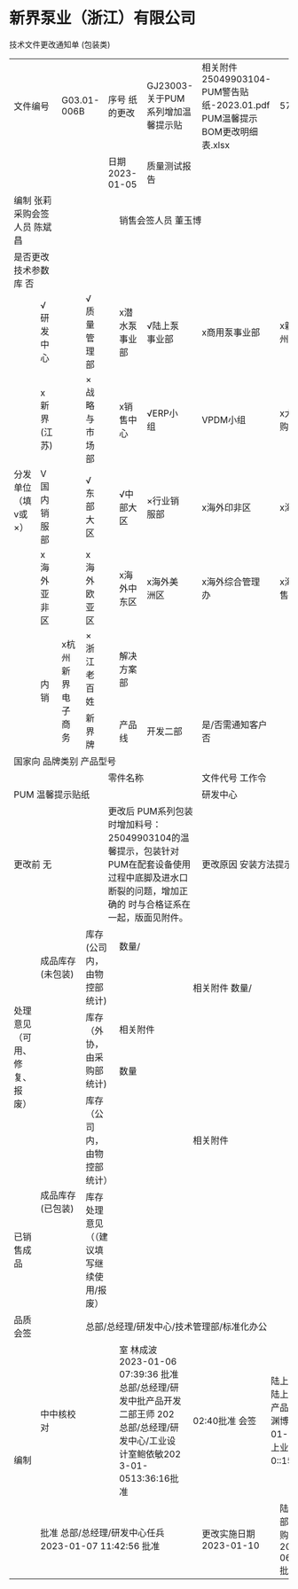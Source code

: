 # 新界泵业（浙江）有限公司  

技术文件更改通知单 (包装类)  

<html><body><table><tr><td colspan="2">文件编号</td><td colspan="2">G03.01-006B</td><td colspan="2">序号 纸的更改</td><td colspan="2">GJ23003-关于PUM系列增加温馨提示贴</td><td colspan="2">相关附件 25049903104-PUM警告贴纸-2023.01.pdf PUM温馨提示BOM更改明细表.xlsx</td><td colspan="3">575K 43.5K</td></tr><tr><td colspan="2"></td><td colspan="2"></td><td colspan="2">日期 2023-01-05</td><td colspan="2">质量测试报告</td><td colspan="4"></td></tr><tr><td colspan="2">编制 张莉 采购会签人员 陈斌昌</td><td colspan="3"></td><td colspan="4">销售会签人员 董玉博</td><td colspan="3"></td></tr><tr><td colspan="2">是否更改技术参数库 否</td><td colspan="3"></td><td colspan="4"></td><td colspan="3"></td></tr><tr><td rowspan="5">分发单位 （填v或×）</td><td>√研发中心</td><td></td><td>√质量管理部</td><td></td><td>x潜水泵事业部</td><td>√陆上泵事业部</td><td></td><td>x商用泵事业部</td><td></td><td>x新界（杭州）</td></tr><tr><td>x新界(江苏)</td><td></td><td>×战略与市场部</td><td></td><td>x销售中心</td><td>√ERP小组</td><td></td><td>VPDM小组</td><td></td><td>x大宗物资采购部</td></tr><tr><td>V国内销服部</td><td></td><td>√东部大区</td><td></td><td>√中部大区</td><td>×行业销服部</td><td></td><td>x海外印非区</td><td></td><td>x海外中亚区</td></tr><tr><td>x海外亚非区</td><td></td><td>x海外欧亚区</td><td></td><td>x海外中东区</td><td>x海外美洲区</td><td></td><td>x海外综合管理办</td><td></td><td>x海外行业销售团队</td></tr><tr><td rowspan="2">内销</td><td rowspan="2">x杭州新界电子商务</td><td>×浙江老百姓</td><td></td><td>解决方案部</td><td></td><td></td><td></td><td></td><td></td></tr><tr><td colspan="2"></td><td>新界牌</td><td></td><td>产品线</td><td>开发二部</td><td></td><td colspan="2">是/否需通知客户否</td></tr><tr><td colspan="6">国家向 品牌类别 产品型号</td><td colspan="6"></td></tr><tr><td colspan="4"></td><td colspan="4">零件名称</td><td colspan="3">文件代号 工作令</td></tr><tr><td colspan="4">PUM 温馨提示贴纸</td><td colspan="4"></td><td colspan="4">研发中心</td></tr><tr><td colspan="4">更改前 无</td><td colspan="4">更改后 PUM系列包装时增加料号：25049903104的温馨提示，包装针对PUM在配套设备使用过程中底脚及进水口断裂的问题，增加正确的 时与合格证系在一起，版面见附件。</td><td colspan="4">更改原因 安装方法提示。</td></tr><tr><td rowspan="6">处理意见（可 用、修复、报 废）</td><td colspan="2" rowspan="2">成品库存(未包装)</td><td colspan="2" rowspan="2">库存(公司内，由物控部统计)</td><td colspan="2">数量/</td><td colspan="2"></td><td colspan="2"></td></tr><tr><td colspan="2"></td><td colspan="2">相关附件 数量/</td><td colspan="2"></td></tr><tr><td colspan="2" rowspan="2"></td><td colspan="2" rowspan="2">库存（外协，由采购部统计)</td><td colspan="2">相关附件</td><td colspan="2" rowspan="2"></td><td colspan="2" rowspan="2"></td></tr><tr><td>数量</td></tr><tr><td colspan="2" rowspan="3">成品库存(已包装)</td><td colspan="2" rowspan="2">库存（公司内，由物控部统计）</td><td colspan="2" rowspan="2"></td><td colspan="2" rowspan="2">相关附件</td><td colspan="2" rowspan="2"></td></tr><tr><td></td></tr><tr><td>已销售成品</td><td colspan="2">库存处理意见（（建议填写继续使用/报废）</td><td colspan="5"></td></tr><tr><td>品质会签</td><td colspan="2"></td><td colspan="7">总部/总经理/研发中心/技术管理部/标准化办公</td></tr><tr><td rowspan="2">编制</td><td colspan="2">中中核校对</td><td colspan="2"></td><td colspan="2">室 林成波 2023-01-06 07:39:36 批准 总部/总经理/研发中批产品开发二部王师 202 总部/总经理/研发中心/工业设计室鲍依敏202 3-01-0513:36:16批准</td><td colspan="2">02:40批准 会签</td><td colspan="2">陆上泵事业部/陆上泵品质及产品应用部谢渊博2023-01-0622： 上业/230-0::15推</td></tr><tr><td colspan="7">批准 总部/总经理/研发中心任兵 2023-01-07 11:42:56 批准</td><td colspan="2">更改实施日期 2023-01-10</td><td>陆上泵事业部/陆上泵采购部陈斌昌2023-01-0608:54:15批准</td></tr></table></body></html>  